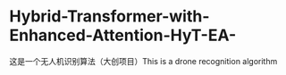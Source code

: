 # Hybrid-Transformer-with-Enhanced-Attention-HyT-EA-
这是一个无人机识别算法（大创项目）This is a drone recognition algorithm
